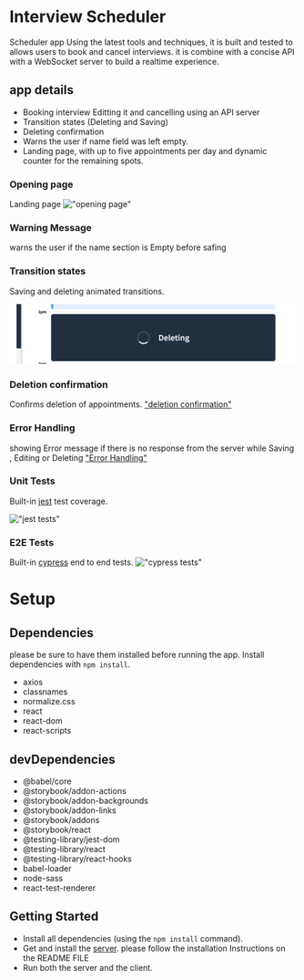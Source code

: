 # Interview Scheduler

Scheduler app Using the latest tools and techniques, it is built and tested to allows users to book and cancel interviews. it is combine with a concise API with a WebSocket server to build a realtime experience.

## app details

- Booking interview Editting it and cancelling using an API server
- Transition states (Deleting and Saving)
- Deleting confirmation
- Warns the user if name field was left empty.
- Landing page, with up to five appointments per day and dynamic counter for the remaining spots.

### Opening page
Landing page 
!["opening page"](https://github.com/LAYTHJABBAR/Scheduler-/blob/master/docs/schdular%20creat%20new%20table.png?raw=true)

### Warning Message
warns the user if the name section is Empty before safing

### Transition states

Saving and deleting animated transitions.

!["state transitions"](https://github.com/LAYTHJABBAR/Scheduler/blob/master/docs/Deleting-Transition.png?raw=true)

### Deletion confirmation

Confirms deletion of appointments.
["deletion confirmation"](
https://github.com/LAYTHJABBAR/Scheduler/blob/master/docs/schdular%20delete%20conformation%20box.png?raw=true! )


### Error Handling

showing Error message if there is no response from the server while Saving , Editing or Deleting
["Error Handling"](
 https://github.com/LAYTHJABBAR/Scheduler/blob/master/docs/error.png?raw=true )


### Unit Tests

Built-in [jest](https://jestjs.io/) test coverage.

!["jest tests"](https://github.com/LAYTHJABBAR/Scheduler-/blob/master/docs/test.png?raw=true)


### E2E Tests

Built-in [cypress](https://www.cypress.io/) end to end tests.
!["cypress tests"](https://github.com/LAYTHJABBAR/Scheduler-/blob/master/docs/cypress-test-ETE.png?raw=true)

# Setup


## Dependencies
please be sure to have them installed before running the app.
Install dependencies with `npm install`.
- axios
- classnames
- normalize.css
- react
- react-dom
- react-scripts

## devDependencies
- @babel/core
- @storybook/addon-actions
- @storybook/addon-backgrounds
- @storybook/addon-links
- @storybook/addons
- @storybook/react
- @testing-library/jest-dom
- @testing-library/react
- @testing-library/react-hooks
- babel-loader
- node-sass
- react-test-renderer

## Getting Started

- Install all dependencies (using the `npm install` command).
- Get and install the [server](https://github.com/lighthouse-labs/scheduler-api).
please follow the installation Instructions on the README FILE
- Run both the server and the client.
